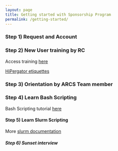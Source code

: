 ```yaml
---
layout: page
title: Getting started with Sponsorship Program
permalink: /getting-started/
---
```


### Step 1) Request and Account 


### Step 2) New User training by RC
Access training [here](https://help.rc.ufl.edu/doc/New_user_training)

[HiPergator etiquettes](https://help.rc.ufl.edu/doc/HPG_Computation)

### Step 3) Orientation by ARCS Team member


### Step 4) Learn Bash Scripting
Bash Scripting tutorial [here]()

#### Step 5) Learn Slurm Scripting 

More [slurm documentation](https://slurm.schedmd.com/documentation.html)

##### Step 6) Sunset interview



